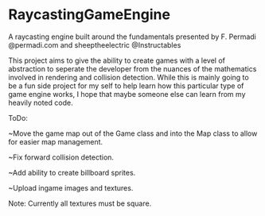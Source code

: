 # RaycastingGameEngine
A raycasting engine built around the fundamentals presented by F. Permadi @permadi.com and sheeptheelectric @Instructables

This project aims to give the ability to create games with a level of abstraction to seperate the developer from the nuances of the mathematics involved in rendering and collision detection. While this is mainly going to be a fun side project for my self to help learn how this particular type of game engine works, I hope that maybe someone else can learn from my heavily noted code.

ToDo:

~Move the game map out of the Game class and into the Map class to allow for easier map management.

~Fix forward collision detection.

~Add ability to create billboard sprites.

~Upload ingame images and textures.


Note: Currently all textures must be square.
